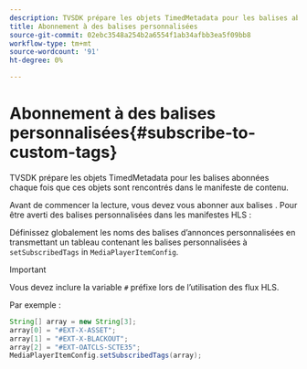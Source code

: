 ```yaml
---
description: TVSDK prépare les objets TimedMetadata pour les balises abonnées chaque fois que ces objets sont rencontrés dans le manifeste de contenu.
title: Abonnement à des balises personnalisées
source-git-commit: 02ebc3548a254b2a6554f1ab34afbb3ea5f09bb8
workflow-type: tm+mt
source-wordcount: '91'
ht-degree: 0%

---
```


# Abonnement à des balises personnalisées{#subscribe-to-custom-tags}

TVSDK prépare les objets TimedMetadata pour les balises abonnées chaque fois que ces objets sont rencontrés dans le manifeste de contenu.

Avant de commencer la lecture, vous devez vous abonner aux balises .
Pour être averti des balises personnalisées dans les manifestes HLS :

Définissez globalement les noms des balises d’annonces personnalisées en transmettant un tableau contenant les balises personnalisées à `setSubscribedTags` in `MediaPlayerItemConfig`.

>[!IMPORTANT]
>
>Vous devez inclure la variable `#` préfixe lors de l’utilisation des flux HLS.

Par exemple :

```java
String[] array = new String[3]; 
array[0] = "#EXT-X-ASSET"; 
array[1] = "#EXT-X-BLACKOUT"; 
array[2] = "#EXT-OATCLS-SCTE35"; 
MediaPlayerItemConfig.setSubscribedTags(array);
```
